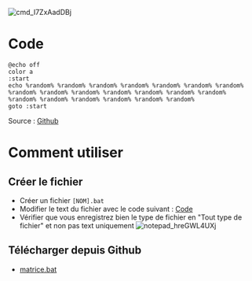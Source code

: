 ![cmd_I7ZxAadDBj](https://github.com/Altherneum/.github/assets/84735589/ea1698f7-ada5-4752-991b-337cde64772e)

# Code
```
@echo off
color a
:start
echo %random% %random% %random% %random% %random% %random% %random% %random% %random% %random% %random% %random% %random% %random% %random% %random% %random% %random% %random% %random% 
goto :start
```
Source : [Github](#Télécharger-depuis-Github)

# Comment utiliser

## Créer le fichier
- Créer un fichier `[NOM].bat`
- Modifier le text du fichier avec le code suivant : [Code](#Code)
- Vérifier que vous enregistrez bien le type de fichier en "Tout type de fichier" et non pas text uniquement
![notepad_hreGWL4UXj](https://github.com/Altherneum/.github/assets/84735589/940ea3b0-9e4b-4668-9af0-2eecbf35db47)

## Télécharger depuis Github
- [matrice.bat](https://github.com/Altherneum/.github/blob/main/note/OS/Windows/Scripts/matrice.bat)
